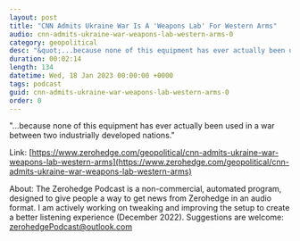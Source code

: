 ```yaml
---
layout: post
title: "CNN Admits Ukraine War Is A 'Weapons Lab' For Western Arms"
audio: cnn-admits-ukraine-war-weapons-lab-western-arms-0
category: geopolitical
desc: "&quot;...because none of this equipment has ever actually been used in a war between two industrially developed nations.&quot;"
duration: 00:02:14
length: 134
datetime: Wed, 18 Jan 2023 00:00:00 +0000
tags: podcast
guid: cnn-admits-ukraine-war-weapons-lab-western-arms-0
order: 0
---
```

&quot;...because none of this equipment has ever actually been used in a war between two industrially developed nations.&quot;

Link: [https://www.zerohedge.com/geopolitical/cnn-admits-ukraine-war-weapons-lab-western-arms](https://www.zerohedge.com/geopolitical/cnn-admits-ukraine-war-weapons-lab-western-arms)

About: The Zerohedge Podcast is a non-commercial, automated program, designed to give people a way to get news from Zerohedge in an audio format.  I am actively working on tweaking and improving the setup to create a better listening experience (December 2022).  Suggestions are welcome: [zerohedgePodcast@outlook.com](mailto:zerohedgePodcast@outlook.com)